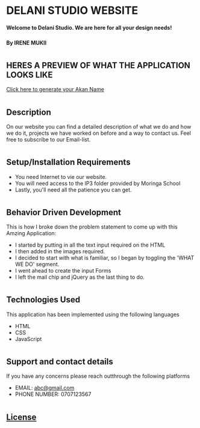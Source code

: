 # DELANI STUDIO WEBSITE
#### Welcome to Delani Studio. We are here for all your design needs!
### 
#### By **IRENE MUKII**
#
## HERES A PREVIEW OF WHAT THE APPLICATION LOOKS LIKE 

[Click here to generate your Akan Name](https://irene-mukii.github.io/wk3-delani-studio/)


#
## Description
On our website you can find a detailed description of what we do and how we do it, projects we have worked on before and a way to contact us. Feel free to subscribe to our Email-list.
#

## Setup/Installation Requirements
* You need Internet to vie our website.
* You will need access to the IP3 folder provided by Moringa School
* Lastly, you'll need all the patience you can get.
#
## Behavior Driven Development
This is how I broke down the problem statement to come up with this Amzing Application:

* I started by putting in all the text input required on the HTML
* I then added in the images required.
* I decided to start with what is familiar, so I began by toggling the 'WHAT WE DO' segment.
* I went ahead to create the input Forms
* I left the mail chip and jQuery as the last thing to do.

#
## Technologies Used
This application has been implemented using the following languages
* HTML
* CSS 
* JavaScript
#
## Support and contact details
If you have any concerns please reach outthrough the following platforms
* EMAIL: abc@gmail.com 
* PHONE NUMBER: 0707123567
#
## [License](./LICENSE)

